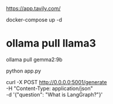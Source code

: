 

https://app.tavily.com/

docker-compose up -d

# ollama pull llama3
ollama pull gemma2:9b

python app.py

curl -X POST http://0.0.0.0:5001/generate \
-H "Content-Type: application/json" \
-d '{"question": "What is LangGraph?"}'
